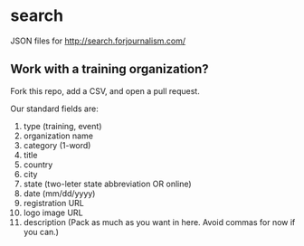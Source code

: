 search
======

JSON files for http://search.forjournalism.com/

## Work with a training organization?

Fork this repo, add a CSV, and open a pull request.

Our standard fields are:

1. type (training, event)
2. organization name
3. category (1-word)
4. title
5. country
6. city
7. state (two-leter state abbreviation OR online)
8. date (mm/dd/yyyy)
9. registration URL
10. logo image URL
11. description (Pack as much as you want in here. Avoid commas for now if you can.)
